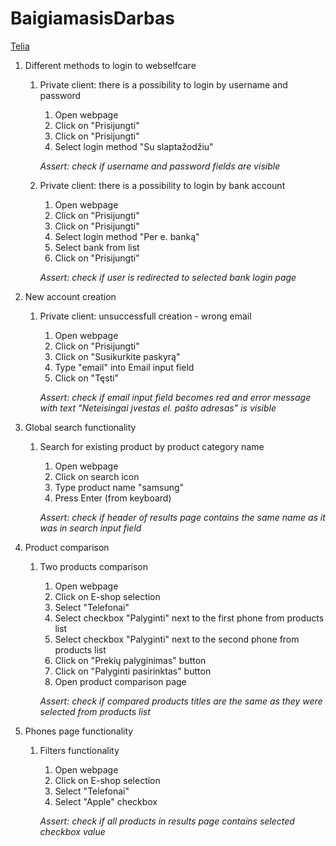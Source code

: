 ﻿# BaigiamasisDarbas

[Telia](https://www.telia.lt)   

1. Different methods to login to webselfcare
    1. Private client: there is a possibility to login by username and password
        1. Open webpage
        2. Click on "Prisijungti"
        3. Click on "Prisijungti"
        4. Select login method "Su slaptažodžiu"

        *Assert: check if username and password fields are visible*

    1. Private client: there is a possibility to login by bank account
        1. Open webpage
        2. Click on "Prisijungti"
        3. Click on "Prisijungti"
        4. Select login method "Per e. banką"
        5. Select bank from list
        6. Click on "Prisijungti"

        *Assert: check if user is redirected to selected bank login page*


2. New account creation
    1. Private client: unsuccessfull creation - wrong email
        1. Open webpage
        2. Click on "Prisijungti"
        3. Click on "Susikurkite paskyrą"
        4. Type "email" into Email input field
        5. Click on "Tęsti"
       
       *Assert: check if email input field becomes red and error message with text "Neteisingai įvestas el. pašto adresas" is visible* 


3. Global search functionality
    1. Search for existing product by product category name
        1. Open webpage
        2. Click on search icon
        3. Type product name "samsung"
        4. Press Enter (from keyboard)

        *Assert: check if header of results page contains the same name as it was in search input field* 



4. Product comparison
    1. Two products comparison
        1. Open webpage
        2. Click on E-shop selection
        3. Select "Telefonai"
        4. Select checkbox "Palyginti" next to the first phone from products list
        5. Select checkbox "Palyginti" next to the second phone from products list
        6. Click on "Prekių palyginimas" button
        7. Click on "Palyginti pasirinktas" button
        8. Open product comparison page

        *Assert: check if compared products titles are the same as they were selected from products list*


5. Phones page functionality
    1. Filters functionality
        1. Open webpage
        2. Click on E-shop selection
        3. Select "Telefonai"
        4. Select "Apple" checkbox

        *Assert: check if all products in results page contains selected checkbox value*





